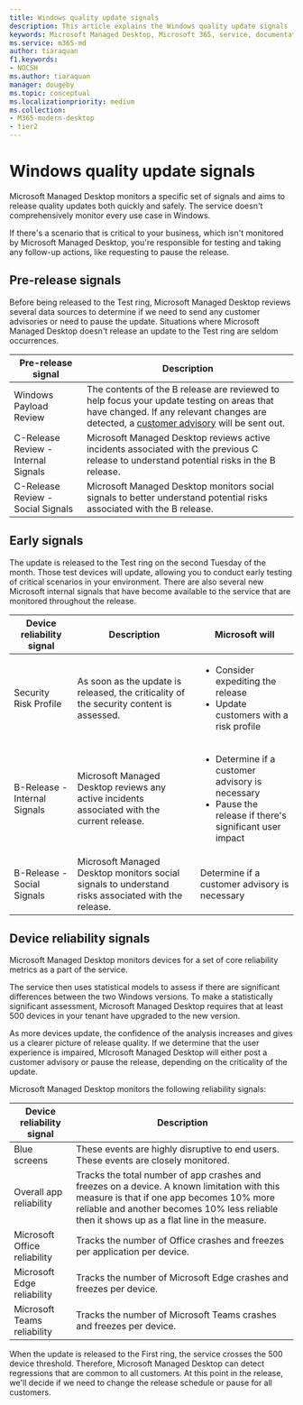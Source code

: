 ```yaml
---
title: Windows quality update signals
description: This article explains the Windows quality update signals
keywords: Microsoft Managed Desktop, Microsoft 365, service, documentation
ms.service: m365-md
author: tiaraquan
f1.keywords:
- NOCSH
ms.author: tiaraquan
manager: dougeby
ms.topic: conceptual
ms.localizationpriority: medium
ms.collection: 
- M365-modern-desktop
- tier2
---
```


# Windows quality update signals

Microsoft Managed Desktop monitors a specific set of signals and aims to release quality updates both quickly and safely. The service doesn't comprehensively monitor every use case in Windows.

If there's a scenario that is critical to your business, which isn't monitored by Microsoft Managed Desktop, you're responsible for testing and taking any follow-up actions, like requesting to pause the release.

## Pre-release signals

Before being released to the Test ring, Microsoft Managed Desktop reviews several data sources to determine if we need to send any customer advisories or need to pause the update. Situations where Microsoft Managed Desktop doesn't release an update to the Test ring are seldom occurrences.

| Pre-release signal | Description |
| ----- | ----- |
| Windows Payload Review | The contents of the B release are reviewed to help focus your update testing on areas that have changed. If any relevant changes are detected, a [customer advisory](../operate/update-communications.md#communications-during-release) will be sent out. |
| C-Release Review - Internal Signals | Microsoft Managed Desktop reviews active incidents associated with the previous C release to understand potential risks in the B release. |
| C-Release Review - Social Signals | Microsoft Managed Desktop monitors social signals to better understand potential risks associated with the B release. |

## Early signals

The update is released to the Test ring on the second Tuesday of the month. Those test devices will update, allowing you to conduct early testing of critical scenarios in your environment. There are also several new Microsoft internal signals that have become available to the service that are monitored throughout the release.

| Device reliability signal | Description | Microsoft will |
| ----- | ----- | ----- |
| Security Risk Profile | As soon as the update is released, the criticality of the security content is assessed. | <ul><li>Consider expediting the release</li><li>Update customers with a risk profile</li></ul>
| B-Release - Internal Signals | Microsoft Managed Desktop reviews any active incidents associated with the current release. | <ul><li>Determine if a customer advisory is necessary</li><li>Pause the release if there's significant user impact</li></ul> |
| B-Release - Social Signals | Microsoft Managed Desktop monitors social signals to understand risks associated with the release. | Determine if a customer advisory is necessary |

## Device reliability signals

Microsoft Managed Desktop monitors devices for a set of core reliability metrics as a part of the service.

The service then uses statistical models to assess if there are significant differences between the two Windows versions. To make a statistically significant assessment, Microsoft Managed Desktop requires that at least 500 devices in your tenant have upgraded to the new version.

As more devices update, the confidence of the analysis increases and gives us a clearer picture of release quality. If we determine that the user experience is impaired, MIcrosoft Managed Desktop will either post a customer advisory or pause the release, depending on the criticality of the update.

Microsoft Managed Desktop monitors the following reliability signals:

| Device reliability signal | Description |
| ----- | ----- |
| Blue screens | These events are highly disruptive to end users. These events are closely monitored. |
| Overall app reliability | Tracks the total number of app crashes and freezes on a device. A known limitation with this measure is that if one app becomes 10% more reliable and another becomes 10% less reliable then it shows up as a flat line in the measure. |
| Microsoft Office reliability | Tracks the number of Office crashes and freezes per application per device. |
| Microsoft Edge reliability | Tracks the number of Microsoft Edge crashes and freezes per device. |
| Microsoft Teams reliability | Tracks the number of Microsoft Teams crashes and freezes per device. |

When the update is released to the First ring, the service crosses the 500 device threshold. Therefore, Microsoft Managed Desktop can detect regressions that are common to all customers. At this point in the release, we'll decide if we need to change the release schedule or pause for all customers.
